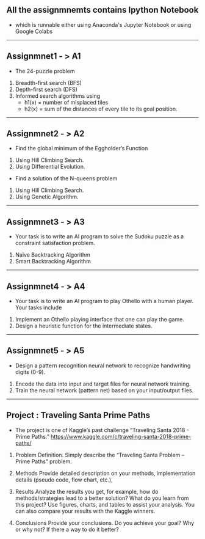 ## All the assignmnemts contains Ipython Notebook 
- which is runnable either using Anaconda's Jupyter Notebook or using Google Colabs
____
## Assignmnet1 - > A1
- The 24-puzzle problem
1.	Breadth-first search (BFS) 
2.	Depth-first search (DFS)
3.	Informed search algorithms using
    -   h1(x) = number of misplaced tiles
    -   h2(x) = sum of the distances of every tile to its goal position.
_____
## Assignmnet2 - > A2
- Find the global minimum of the Eggholder’s Function
1.  Using Hill Climbing Search.
2.  Using Differential Evolution.
- Find a solution of the N-queens problem 
1.  Using Hill Climbing Search.
2.  Using Genetic Algorithm.
_____
## Assignmnet3 - > A3
- Your task is to write an AI program to solve the Sudoku puzzle as a constraint satisfaction problem.
1.  Naïve Backtracking Algorithm
2.  Smart Backtracking Algorithm
______
## Assignmnet4 - > A4
- Your task is to write an AI program to play Othello with a human player. Your tasks include
1.	Implement an Othello playing interface that one can play the game.
2.	Design a heuristic function for the intermediate states.
______
## Assignmnet5 - > A5
- Design a pattern recognition neural network to recognize handwriting digits (0-9). 
1.  Encode the data into input and target files for neural network training.
2.  Train the neural network (pattern net) based on your input/output files.
_____
## Project : Traveling Santa Prime Paths
- The project is one of Kaggle’s past challenge “Traveling Santa 2018 - Prime Paths.”
https://www.kaggle.com/c/traveling-santa-2018-prime-paths/

1. Problem Definition. 
Simply describe the “Traveling Santa Problem – Prime Paths” problem.

2. Methods
Provide detailed description on your methods, implementation details (pseudo code, flow chart, etc.), 

3. Results
Analyze the results you get, for example, how do methods/strategies lead to a better solution? What do you learn from this project? Use figures, charts, and tables to assist your analysis. You can also compare your results with the Kaggle winners.
	
4. Conclusions
Provide your conclusions. Do you achieve your goal? Why or why not? If there a way to do it better?
